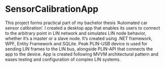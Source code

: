 # SensorCalibrationApp
This project forms practical part of my bachelor thesis ‘Automated car sensor calibration’. I created a desktop app that enables its users to connect to the arbitrary point in LIN network and simulates LIN node behavior, whether it’s a master or a slave node. It’s created using .NET framework, WPF, Entity Framework and SQLite. Peak PLIN-USB device is used for sending LIN frames to the LIN bus, alongside PLIN-API that connects the app to the device. App is created following MVVM architectural pattern and eases testing and configuration of complex LIN systems. 
